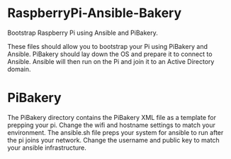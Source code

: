 # RaspberryPi-Ansible-Bakery
Bootstrap Raspberry Pi using Ansible and PiBakery.

These files should allow you to bootstrap your Pi using PiBakery and Ansible.  PiBakery should lay down the OS and prepare it to connect to Ansible.  Ansible will then run on the Pi and join it to an Active Directory domain.

# PiBakery
The PiBakery directory contains the PiBakery XML file as a template for prepping your pi.  Change the wifi and hostname settings to match your environment. The ansible.sh file preps your system for ansible to run after the pi joins your network.  Change the username and public key to match your ansible infrastructure.
